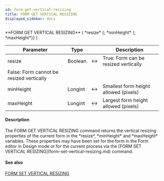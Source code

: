 ```yaml
---
id: form-get-vertical-resizing
title: FORM GET VERTICAL RESIZING
displayed_sidebar: docs
---
```


<!--REF #_command_.FORM GET VERTICAL RESIZING.Syntax-->**FORM GET VERTICAL RESIZING** ( *resize* {; *minHeight* {; *maxHeight*}} )<!-- END REF-->
<!--REF #_command_.FORM GET VERTICAL RESIZING.Params-->
| Parameter | Type |  | Description |
| --- | --- | --- | --- |
| resize | Boolean | <-> | True: Form can be resized vertically
False: Form cannot be resized vertically |
| minHeight | Longint | <-> | Smallest form height allowed (pixels) |
| maxHeight | Longint | <-> | Largest form height allowed (pixels) |

<!-- END REF-->

#### Description 

<!--REF #_command_.FORM GET VERTICAL RESIZING.Summary-->The FORM GET VERTICAL RESIZING command returns the vertical resizing properties of the current form in the *resize*, *minHeight* and *maxHeight* variables.<!-- END REF--> These properties may have been set for the form in the Form editor in Design mode or for the current process via the [FORM SET VERTICAL RESIZING](form-set-vertical-resizing.md) command.

#### See also 

[FORM SET VERTICAL RESIZING](form-set-vertical-resizing.md)  
